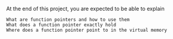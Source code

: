 At the end of this project, you are expected to be able to explain 

    What are function pointers and how to use them
    What does a function pointer exactly hold
    Where does a function pointer point to in the virtual memory


